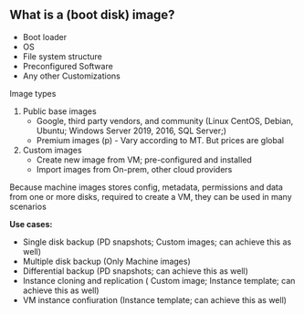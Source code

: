 ## What is a (boot disk) image?

- Boot loader
- OS
- File system structure
- Preconfigured Software
- Any other Customizations

Image types

1. Public base images
   - Google, third party vendors, and community (Linux CentOS, Debian, Ubuntu; Windows Server 2019, 2016, SQL Server;)
   - Premium images (p) - Vary according to MT. But prices are global
2. Custom images
   - Create new image from VM; pre-configured and installed
   - Import images from On-prem, other cloud providers

Because machine images stores config, metadata, permissions and data from one or more disks, required to create a VM, they can be used in many scenarios

**Use cases:**
- Single disk backup  (PD snapshots; Custom images; can achieve this as well)
- Multiple disk backup (Only Machine images)
- Differential backup (PD snapshots; can achieve this as well)
- Instance cloning and replication ( Custom image; Instance template; can achieve this as well)
- VM instance confiuration (Instance template; can achieve this as well)

